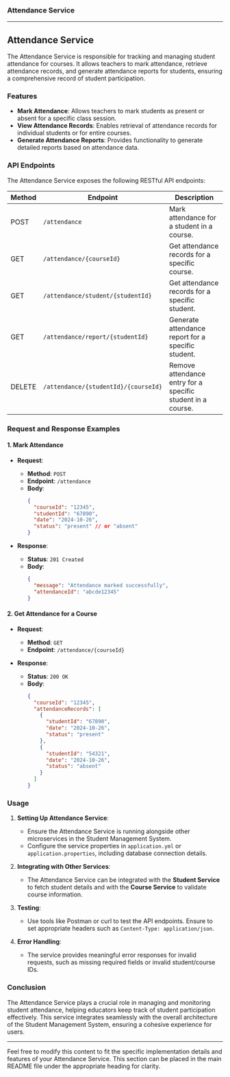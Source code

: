### Attendance Service

---

## Attendance Service

The Attendance Service is responsible for tracking and managing student attendance for courses. It allows teachers to mark attendance, retrieve attendance records, and generate attendance reports for students, ensuring a comprehensive record of student participation.

### Features
- **Mark Attendance**: Allows teachers to mark students as present or absent for a specific class session.
- **View Attendance Records**: Enables retrieval of attendance records for individual students or for entire courses.
- **Generate Attendance Reports**: Provides functionality to generate detailed reports based on attendance data.

### API Endpoints

The Attendance Service exposes the following RESTful API endpoints:

| Method | Endpoint                         | Description                                      |
|--------|----------------------------------|--------------------------------------------------|
| POST   | `/attendance`                   | Mark attendance for a student in a course.      |
| GET    | `/attendance/{courseId}`        | Get attendance records for a specific course.   |
| GET    | `/attendance/student/{studentId}`| Get attendance records for a specific student.   |
| GET    | `/attendance/report/{studentId}`| Generate attendance report for a specific student. |
| DELETE | `/attendance/{studentId}/{courseId}`| Remove attendance entry for a specific student in a course.|

### Request and Response Examples

#### 1. Mark Attendance

- **Request**:
    - **Method**: `POST`
    - **Endpoint**: `/attendance`
    - **Body**:
      ```json
      {
        "courseId": "12345",
        "studentId": "67890",
        "date": "2024-10-26",
        "status": "present" // or "absent"
      }
      ```

- **Response**:
    - **Status**: `201 Created`
    - **Body**:
      ```json
      {
        "message": "Attendance marked successfully",
        "attendanceId": "abcde12345"
      }
      ```

#### 2. Get Attendance for a Course

- **Request**:
    - **Method**: `GET`
    - **Endpoint**: `/attendance/{courseId}`

- **Response**:
    - **Status**: `200 OK`
    - **Body**:
      ```json
      {
        "courseId": "12345",
        "attendanceRecords": [
          {
            "studentId": "67890",
            "date": "2024-10-26",
            "status": "present"
          },
          {
            "studentId": "54321",
            "date": "2024-10-26",
            "status": "absent"
          }
        ]
      }
      ```

### Usage

1. **Setting Up Attendance Service**:
    - Ensure the Attendance Service is running alongside other microservices in the Student Management System.
    - Configure the service properties in `application.yml` or `application.properties`, including database connection details.

2. **Integrating with Other Services**:
    - The Attendance Service can be integrated with the **Student Service** to fetch student details and with the **Course Service** to validate course information.

3. **Testing**:
    - Use tools like Postman or curl to test the API endpoints. Ensure to set appropriate headers such as `Content-Type: application/json`.

4. **Error Handling**:
    - The service provides meaningful error responses for invalid requests, such as missing required fields or invalid student/course IDs.

### Conclusion

The Attendance Service plays a crucial role in managing and monitoring student attendance, helping educators keep track of student participation effectively. This service integrates seamlessly with the overall architecture of the Student Management System, ensuring a cohesive experience for users.

---

Feel free to modify this content to fit the specific implementation details and features of your Attendance Service. This section can be placed in the main README file under the appropriate heading for clarity.
